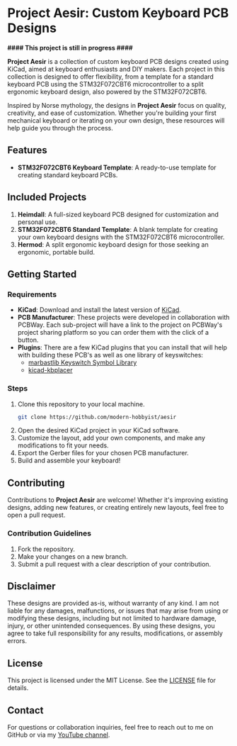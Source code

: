 # Project Aesir: Custom Keyboard PCB Designs

**#### This project is still in progress ####**

**Project Aesir** is a collection of custom keyboard PCB designs created using KiCad, aimed at keyboard enthusiasts and DIY makers. Each project in this collection is designed to offer flexibility, from a template for a standard keyboard PCB using the STM32F072CBT6 microcontroller to a split ergonomic keyboard design, also powered by the STM32F072CBT6.

Inspired by Norse mythology, the designs in **Project Aesir** focus on quality, creativity, and ease of customization. Whether you're building your first mechanical keyboard or iterating on your own design, these resources will help guide you through the process.

## Features
- **STM32F072CBT6 Keyboard Template**: A ready-to-use template for creating standard keyboard PCBs.

## Included Projects
1. **Heimdall**: A full-sized keyboard PCB designed for customization and personal use.
2. **STM32F072CBT6 Standard Template**: A blank template for creating your own keyboard designs with the STM32F072CBT6 microcontroller.
3. **Hermod**: A split ergonomic keyboard design for those seeking an ergonomic, portable build.

## Getting Started

### Requirements
- **KiCad**: Download and install the latest version of [KiCad](https://www.kicad.org/download/).
- **PCB Manufacturer**: These projects were developed in collaboration with PCBWay. Each sub-project will have a link to the project on PCBWay's project sharing platform so you can order them with the click of a button.
- **Plugins**: There are a few KiCad plugins that you can install that will help with building these PCB's as well as one library of keyswitches:
  - [marbastlib Keyswitch Symbol Library](https://github.com/ebastler/marbastlib)
  - [kicad-kbplacer](https://github.com/adamws/kicad-kbplacer)

### Steps
1. Clone this repository to your local machine.
    ```bash
    git clone https://github.com/modern-hobbyist/aesir
    ```
2. Open the desired KiCad project in your KiCad software.
3. Customize the layout, add your own components, and make any modifications to fit your needs.
4. Export the Gerber files for your chosen PCB manufacturer.
5. Build and assemble your keyboard!

## Contributing
Contributions to **Project Aesir** are welcome! Whether it's improving existing designs, adding new features, or creating entirely new layouts, feel free to open a pull request.

### Contribution Guidelines
1. Fork the repository.
2. Make your changes on a new branch.
3. Submit a pull request with a clear description of your contribution.

## Disclaimer
These designs are provided as-is, without warranty of any kind. I am not liable for any damages, malfunctions, or issues that may arise from using or modifying these designs, including but not limited to hardware damage, injury, or other unintended consequences. By using these designs, you agree to take full responsibility for any results, modifications, or assembly errors.

## License
This project is licensed under the MIT License. See the [LICENSE](LICENSE) file for details.

## Contact
For questions or collaboration inquiries, feel free to reach out to me on GitHub or via my [YouTube channel](https://www.youtube.com/ModernHobbyist).

